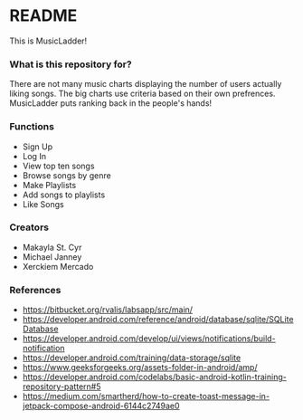 # README #

This is MusicLadder!

### What is this repository for? ###
There are not many music charts displaying the number of users actually liking songs. The big charts use criteria based on their own prefrences. MusicLadder puts ranking back in the people's hands!
### Functions ###
*	Sign Up
*	Log In
*	View top ten songs
*	Browse songs by genre
*	Make Playlists
*	Add songs to playlists
*	Like Songs
### Creators ###
*	Makayla St. Cyr
*	Michael Janney
*	Xerckiem Mercado
### References ###
*	https://bitbucket.org/rvalis/labsapp/src/main/
*	https://developer.android.com/reference/android/database/sqlite/SQLiteDatabase
*	https://developer.android.com/develop/ui/views/notifications/build-notification
*	https://developer.android.com/training/data-storage/sqlite
* https://www.geeksforgeeks.org/assets-folder-in-android/amp/
* https://developer.android.com/codelabs/basic-android-kotlin-training-repository-pattern#5
* https://medium.com/smartherd/how-to-create-toast-message-in-jetpack-compose-android-6144c2749ae0